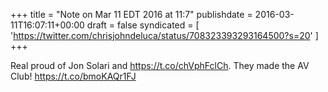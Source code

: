 +++
title = "Note on Mar 11 EDT 2016 at 11:7"
publishdate = 2016-03-11T16:07:11+00:00
draft = false
syndicated = [ 'https://twitter.com/chrisjohndeluca/status/708323393293164500?s=20' ]
+++

Real proud of Jon Solari and https://t.co/chVphFclCh. They made the AV Club! https://t.co/bmoKAQr1FJ
